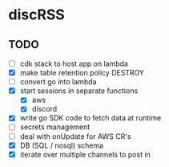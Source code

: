 # discRSS


## TODO

- [ ] cdk stack to host app on lambda
- [x] make table retention policy DESTROY
- [ ] convert go into lambda
- [x] start sessions in separate functions
  - [x] aws
  - [x] discord
- [x] write go SDK code to fetch data at runtime
- [ ] secrets management
- [ ] deal with onUpdate for AWS CR's
- [x] DB (SQL / nosql) schema
- [x] iterate over multiple channels to post in